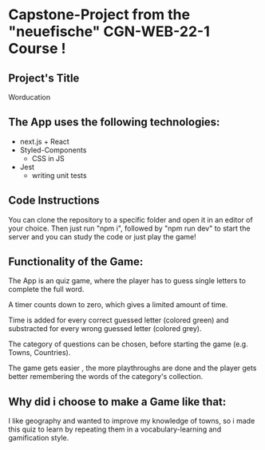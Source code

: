 # Capstone-Project from the "neuefische" CGN-WEB-22-1 Course !

## Project's Title

Worducation

## The App uses the following technologies:

- next.js + React
- Styled-Components
  - CSS in JS
- Jest
  - writing unit tests

## Code Instructions

You can clone the repository to a specific folder and open it in an editor of your choice. Then just run "npm i", followed by "npm run dev" to start the server and you can
study the code or just play the game!

## Functionality of the Game:

The App is an quiz game, where the player has to guess single letters to complete the full word.

A timer counts down to zero, which gives a limited amount of time.

Time is added for every correct guessed letter (colored green) and substracted for every wrong guessed letter (colored grey).

The category of questions can be chosen, before starting the game (e.g. Towns, Countries).

The game gets easier , the more playthroughs are done and the player gets better remembering the words of the category's collection.

## Why did i choose to make a Game like that:

I like geography and wanted to improve my knowledge of towns,
so i made this quiz to learn by repeating them in a vocabulary-learning and gamification style.
